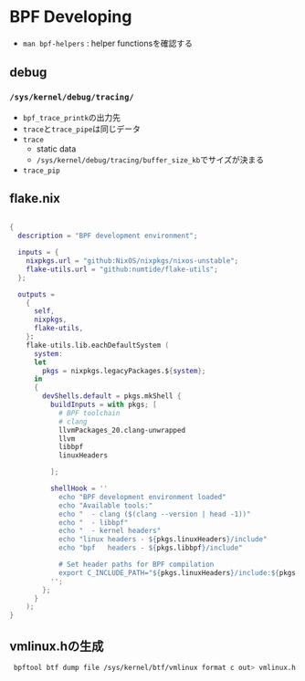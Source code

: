 # BPF Developing

* `man bpf-helpers` : helper functionsを確認する

## debug

### `/sys/kernel/debug/tracing/`

* `bpf_trace_printk`の出力先
* `trace`と`trace_pipe`は同じデータ
* `trace`
  * static data
  * `/sys/kernel/debug/tracing/buffer_size_kb`でサイズが決まる
* `trace_pip`

## flake.nix

```nix

{
  description = "BPF development environment";

  inputs = {
    nixpkgs.url = "github:NixOS/nixpkgs/nixos-unstable";
    flake-utils.url = "github:numtide/flake-utils";
  };

  outputs =
    {
      self,
      nixpkgs,
      flake-utils,
    }:
    flake-utils.lib.eachDefaultSystem (
      system:
      let
        pkgs = nixpkgs.legacyPackages.${system};
      in
      {
        devShells.default = pkgs.mkShell {
          buildInputs = with pkgs; [
            # BPF toolchain
            # clang
            llvmPackages_20.clang-unwrapped
            llvm
            libbpf
            linuxHeaders

          ];

          shellHook = ''
            echo "BPF development environment loaded"
            echo "Available tools:"
            echo "  - clang ($(clang --version | head -1))"
            echo "  - libbpf"
            echo "  - kernel headers"
            echo "linux headers - ${pkgs.linuxHeaders}/include"
            echo "bpf   headers - ${pkgs.libbpf}/include"

            # Set header paths for BPF compilation
            export C_INCLUDE_PATH="${pkgs.linuxHeaders}/include:${pkgs.libbpf}/include"
          '';
        };
      }
    );
}
```

## vmlinux.hの生成

```sh
 bpftool btf dump file /sys/kernel/btf/vmlinux format c out> vmlinux.h
```

